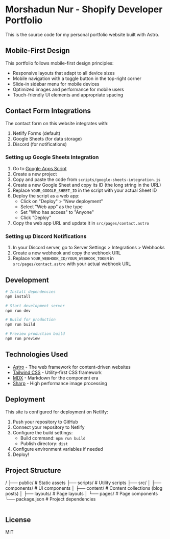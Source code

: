 # Morshadun Nur - Shopify Developer Portfolio

This is the source code for my personal portfolio website built with Astro.

## Mobile-First Design

This portfolio follows mobile-first design principles:

- Responsive layouts that adapt to all device sizes
- Mobile navigation with a toggle button in the top-right corner
- Slide-in sidebar menu for mobile devices
- Optimized images and performance for mobile users
- Touch-friendly UI elements and appropriate spacing

## Contact Form Integrations

The contact form on this website integrates with:

1. Netlify Forms (default)
2. Google Sheets (for data storage)
3. Discord (for notifications)

### Setting up Google Sheets Integration

1. Go to [Google Apps Script](https://script.google.com/)
2. Create a new project
3. Copy and paste the code from `scripts/google-sheets-integration.js`
4. Create a new Google Sheet and copy its ID (the long string in the URL)
5. Replace `YOUR_GOOGLE_SHEET_ID` in the script with your actual Sheet ID
6. Deploy the script as a web app:
   - Click on "Deploy" > "New deployment"
   - Select "Web app" as the type
   - Set "Who has access" to "Anyone"
   - Click "Deploy"
7. Copy the web app URL and update it in `src/pages/contact.astro`

### Setting up Discord Notifications

1. In your Discord server, go to Server Settings > Integrations > Webhooks
2. Create a new webhook and copy the webhook URL
3. Replace `YOUR_WEBHOOK_ID/YOUR_WEBHOOK_TOKEN` in `src/pages/contact.astro` with your actual webhook URL

## Development

```bash
# Install dependencies
npm install

# Start development server
npm run dev

# Build for production
npm run build

# Preview production build
npm run preview
```

## Technologies Used

- [Astro](https://astro.build) - The web framework for content-driven websites
- [Tailwind CSS](https://tailwindcss.com) - Utility-first CSS framework
- [MDX](https://mdxjs.com) - Markdown for the component era
- [Sharp](https://sharp.pixelplumbing.com/) - High performance image processing

## Deployment

This site is configured for deployment on Netlify:

1. Push your repository to GitHub
2. Connect your repository to Netlify
3. Configure the build settings:
   - Build command: `npm run build`
   - Publish directory: `dist`
4. Configure environment variables if needed
5. Deploy!

## Project Structure
/
├── public/             # Static assets
├── scripts/            # Utility scripts
├── src/
│   ├── components/     # UI components
│   ├── content/        # Content collections (blog posts)
│   ├── layouts/        # Page layouts
│   └── pages/          # Page components
└── package.json        # Project dependencies

```plaintext
```
## License

MIT